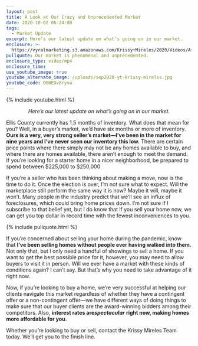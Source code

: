```yaml
---
layout: post
title: A Look at Our Crazy and Unprecedented Market
date: 2020-10-02 06:24:00
tags:
  - Market Update
excerpt: Here’s our latest update on what’s going on in our market.
enclosure: >-
  https://vyralmarketing.s3.amazonaws.com/Krissy+Mireles/2020/Videos/A+Look+at+Our+Crazy+and+Unprecedented+Market.mp4
pullquote: Our market is phenomenal and unprecedented.
enclosure_type: video/mp4
enclosure_time:
use_youtube_image: true
youtube_alternate_image: /uploads/sep2020-yt-krissy-mireles.jpg
youtube_code: O6BEDv8rysw
---
```


{% include youtube.html %}

<p style="text-align:center;"><em>Here’s our latest update on what’s going on in our market.</em></p>

Ellis County currently has 1.5 months of inventory. What does that mean for you? Well, in a buyer’s market, we’d have six months or more of inventory. **Ours is a very, very strong seller’s market—I’ve been in the market for nine years and I’ve never seen our inventory this low.** There are certain price points where there simply may not be any homes available to buy, and where there are homes available, there aren’t enough to meet the demand. If you’re looking for a starter home in a nicer neighborhood, be prepared to spend between $225,000 to $250,000

If you’re a seller who has been thinking about making a move, now is the time to do it. Once the election is over, I’m not sure what to expect. Will the marketplace still perform the same way it is now? Maybe it will, maybe it won’t. Many people in the industry predict that we’ll see an influx of foreclosures, which could bring home prices down. I’m not sure if I subscribe to that belief yet, but I do know that if you sell your home now, we can get you top dollar in record time with the fewest inconveniences to you.

{% include pullquote.html %}&nbsp;

If you’re concerned about selling your home during the pandemic, know that **I’ve been selling homes without people ever having walked into them.** Not only that, but I only need a handful of showings to sell a home. If you want to get the best possible price for it, however, you may need to allow buyers to visit it in person. Will we ever have a market with these kinds of conditions again? I can’t say. But that’s why you need to take advantage of it right now.

Now, if you’re looking to buy a home, we’re very successful at helping our clients navigate this market regardless of whether they have a contingent offer or a non-contingent offer—we have different ways of doing things to make sure that our buyer clients are the award-winning bidders among their competitors. Also, **interest rates are*****spectacular*** **right now, making homes more affordable for you.**

Whether you’re looking to buy or sell, contact the Krissy Mireles Team today. We’ll get you to the finish line.